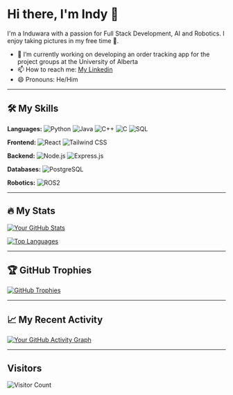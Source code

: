 # Hi there, I'm Indy 👋

I'm a Induwara with a passion for Full Stack Development, AI and Robotics. I enjoy taking pictures in my free time 📸.

- 🔭 I’m currently working on developing an order tracking app for the project groups at the University of Alberta
- 📫 How to reach me: [My Linkedin](https://www.linkedin.com/in/indy03/)
- 😄 Pronouns: He/Him


---

## 🛠️ My Skills


**Languages:**
![Python](https://img.shields.io/badge/-Python-3776AB?style=for-the-badge&logo=python&logoColor=white)
![Java](https://img.shields.io/badge/-Java-007396?style=for-the-badge&logo=java&logoColor=white)
![C++](https://img.shields.io/badge/-C%2B%2B-00599C?style=for-the-badge&logo=c%2B%2B&logoColor=white)
![C](https://img.shields.io/badge/-C-A8B9CC?style=for-the-badge&logo=c&logoColor=black)
![SQL](https://img.shields.io/badge/-SQL-4479A1?style=for-the-badge&logo=mysql&logoColor=white)


**Frontend:**
![React](https://img.shields.io/badge/-React-61DAFB?style=for-the-badge&logo=react&logoColor=black)
![Tailwind CSS](https://img.shields.io/badge/-Tailwind%20CSS-06B6D4?style=for-the-badge&logo=tailwind-css&logoColor=white)


**Backend:**
![Node.js](https://img.shields.io/badge/-Node.js-339933?style=for-the-badge&logo=node.js&logoColor=white)
![Express.js](https://img.shields.io/badge/-Express.js-000000?style=for-the-badge&logo=express&logoColor=white)


**Databases:**
![PostgreSQL](https://img.shields.io/badge/-PostgreSQL-336791?style=for-the-badge&logo=postgresql&logoColor=white)


**Robotics:**
![ROS2](https://img.shields.io/badge/-ROS2-2153D1?style=for-the-badge&logo=ros&logoColor=white)

---

## 🔥 My Stats

[![Your GitHub Stats](https://github-readme-stats.vercel.app/api?username=Indy1103&show_icons=true&theme=radical)](https://github.com/anuraghazra/github-readme-stats)

[![Top Languages](https://github-readme-stats.vercel.app/api/top-langs/?username=Indy1103&layout=compact&theme=radical)](https://github.com/anuraghazra/github-readme-stats)

---

## 🏆 GitHub Trophies

[![GitHub Trophies](https://github-profile-trophy.vercel.app/?username=Indy1103&theme=radical)](https://github.com/ryo-ma/github-profile-trophy)

---

## 📈 My Recent Activity

[![Your GitHub Activity Graph](https://github-activity-graph.vercel.app/graph?username=Indy1103&theme=github)](https://github.com/Ashutosh008/github-activity-graph)

---


## Visitors

![Visitor Count](https://profile-counter.glitch.me/{YOUR_USERNAME}/count.svg)
